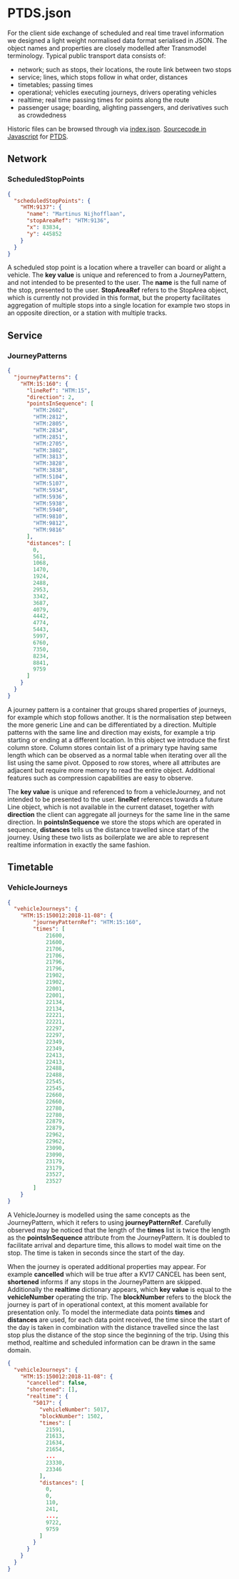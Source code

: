 # PTDS.json

For the client side exchange of scheduled and real time travel information we designed a light weight normalised data format serialised in JSON. The object names and properties are closely modelled after Transmodel terminology. Typical public transport data consists of:

 - network; such as stops, their locations, the route link between two stops
 - service; lines, which stops follow in what order, distances
 - timetables; passing times
 - operational; vehicles executing journeys, drivers operating vehicles
 - realtime; real time passing times for points along the route
 - passenger usage; boarding, alighting passengers, and derivatives such as crowdedness

Historic files can be browsed through via [index.json](http://ptds.htmwiki.nl/index.json). [Sourcecode in Javascript](https://github.com/plannerstack/PTDS.js) for [PTDS](http://ptds.htmwiki.nl).

## Network

### ScheduledStopPoints

```json
{
  "scheduledStopPoints": {
    "HTM:9137": {
      "name": "Martinus Nijhofflaan",
      "stopAreaRef": "HTM:9136",
      "x": 83834,
      "y": 445852
    }
  }
}
```

A scheduled stop point is a location where a traveller can board or alight a vehicle. The **key value** is unique and referenced to from a JourneyPattern, and not intended to be presented to the user. The **name** is the full name of the stop, presented to the user. **StopAreaRef** refers to the StopArea object, which is currently not provided in this format, but the property facilitates aggregation of multiple stops into a single location for example two stops in an opposite direction, or a station with multiple tracks.

## Service

### JourneyPatterns

```json
{
  "journeyPatterns": {
    "HTM:15:160": {
      "lineRef": "HTM:15",
      "direction": 2,
      "pointsInSequence": [
        "HTM:2602",
        "HTM:2812",
        "HTM:2805",
        "HTM:2834",
        "HTM:2851",
        "HTM:2705",
        "HTM:3802",
        "HTM:3813",
        "HTM:3828",
        "HTM:3838",
        "HTM:5104",
        "HTM:5107",
        "HTM:5934",
        "HTM:5936",
        "HTM:5938",
        "HTM:5940",
        "HTM:9810",
        "HTM:9812",
        "HTM:9816"
      ],
      "distances": [
        0,
        561,
        1068,
        1470,
        1924,
        2488,
        2953,
        3342,
        3687,
        4079,
        4442,
        4774,
        5443,
        5997,
        6760,
        7350,
        8234,
        8841,
        9759
      ]
	}
  }
}
```

A journey pattern is a container that groups shared properties of journeys, for example which stop follows another. It is the normalisation step between the more generic Line and can be differentiated by a direction. Multiple patterns with the same line and direction may exists, for example a trip starting or ending at a different location. In this object we introduce the first column store. Column stores contain list of a primary type having same length which can be observed as a normal table when iterating over all the list using the same pivot. Opposed to row stores, where all attributes are adjacent but require more memory to read the entire object. Additional features such as compression capabilities are easy to observe.

The **key value** is unique and referenced to from a vehicleJourney, and not intended to be presented to the user. **lineRef** references towards a future Line object, which is not available in the current dataset, together with **direction** the client can aggregate all journeys for the same line in the same direction. In **pointsInSequence** we store the stops which are operated in sequence, **distances** tells us the distance travelled since start of the journey. Using these two lists as boilerplate we are able to represent realtime information in exactly the same fashion.


## Timetable

### VehicleJourneys

```json
{
  "vehicleJourneys": {
    "HTM:15:150012:2018-11-08": {
        "journeyPatternRef": "HTM:15:160",
		"times": [
			21600,
			21600,
			21706,
			21706,
			21796,
			21796,
			21902,
			21902,
			22001,
			22001,
			22134,
			22134,
			22221,
			22221,
			22297,
			22297,
			22349,
			22349,
			22413,
			22413,
			22488,
			22488,
			22545,
			22545,
			22660,
			22660,
			22780,
			22780,
			22879,
			22879,
			22962,
			22962,
			23090,
			23090,
			23179,
			23179,
			23527,
			23527
		]
	}
}
```
A VehicleJourney is modelled using the same concepts as the JourneyPattern, which it refers to using **journeyPatternRef**. Carefully observed may be noticed that the length of the **times** list is twice the length as the **pointsInSequence** attribute from the JourneyPattern. It is doubled to facilitate arrival and departure time, this allows to model wait time on the stop. The time is taken in seconds since the start of the day.

When the journey is operated additional properties may appear. For example **cancelled** which will be true after a KV17 CANCEL has been sent, **shortened** informs if any stops in the JourneyPattern are skipped. Additionally the **realtime** dictionary appears, which **key value** is equal to the **vehicleNumber** operating the trip. The **blockNumber** refers to the block the journey is part of in operational context, at this moment available for presentation only. To model the intermediate data points **times** and **distances** are used, for each data point received, the time since the start of the day is taken in combination with the distance travelled since the last stop plus the distance of the stop since the beginning of the trip. Using this method, realtime and scheduled information can be drawn in the same domain.

```json
{
  "vehicleJourneys": {
	"HTM:15:150012:2018-11-08": {
      "cancelled": false,
      "shortened": [],
      "realtime": {
        "5017": {
          "vehicleNumber": 5017,
          "blockNumber": 1502,
          "times": [
            21591,
            21613,
            21634,
            21654,
            ...
            23330,
            23346
          ],
          "distances": [
            0,
            0,
            110,
            241,
            ...,
            9722,
            9759
          ]
        }
      }
    }
  }
}
```
